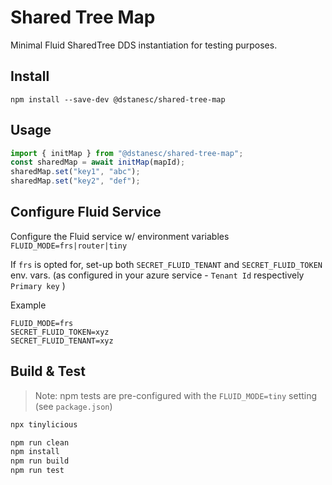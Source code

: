 # Shared Tree Map

Minimal Fluid SharedTree DDS instantiation for testing purposes.

## Install

```
npm install --save-dev @dstanesc/shared-tree-map
```

## Usage

```ts
import { initMap } from "@dstanesc/shared-tree-map";
const sharedMap = await initMap(mapId);
sharedMap.set("key1", "abc");
sharedMap.set("key2", "def");
```

## Configure Fluid Service

Configure the Fluid service w/ environment variables `FLUID_MODE=frs|router|tiny`

If `frs` is opted for, set-up both `SECRET_FLUID_TENANT` and `SECRET_FLUID_TOKEN` env. vars. (as configured in your azure service - `Tenant Id` respectively `Primary key` )

Example

```
FLUID_MODE=frs
SECRET_FLUID_TOKEN=xyz
SECRET_FLUID_TENANT=xyz
```

## Build & Test

> Note: npm tests are pre-configured with the `FLUID_MODE=tiny` setting (see `package.json`)

```sh
npx tinylicious
```

```sh
npm run clean
npm install
npm run build
npm run test
```
